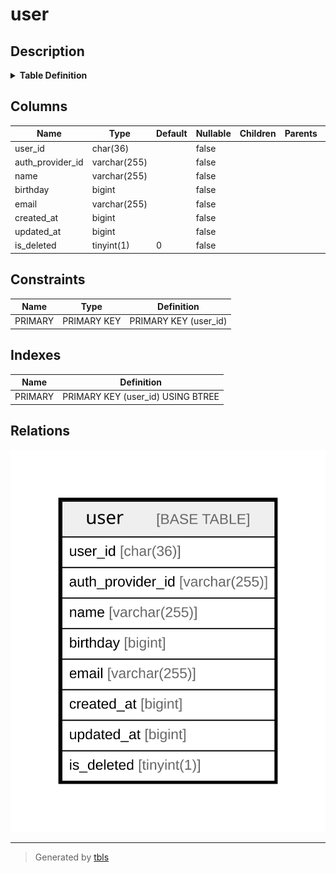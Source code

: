 # user

## Description

<details>
<summary><strong>Table Definition</strong></summary>

```sql
CREATE TABLE `user` (
  `user_id` char(36) NOT NULL,
  `auth_provider_id` varchar(255) NOT NULL,
  `name` varchar(255) NOT NULL,
  `birthday` bigint NOT NULL,
  `email` varchar(255) NOT NULL,
  `created_at` bigint NOT NULL,
  `updated_at` bigint NOT NULL,
  `is_deleted` tinyint(1) NOT NULL DEFAULT '0',
  PRIMARY KEY (`user_id`)
) ENGINE=InnoDB DEFAULT CHARSET=utf8mb4 COLLATE=utf8mb4_0900_ai_ci
```

</details>

## Columns

| Name | Type | Default | Nullable | Children | Parents | Comment |
| ---- | ---- | ------- | -------- | -------- | ------- | ------- |
| user_id | char(36) |  | false |  |  |  |
| auth_provider_id | varchar(255) |  | false |  |  |  |
| name | varchar(255) |  | false |  |  |  |
| birthday | bigint |  | false |  |  |  |
| email | varchar(255) |  | false |  |  |  |
| created_at | bigint |  | false |  |  |  |
| updated_at | bigint |  | false |  |  |  |
| is_deleted | tinyint(1) | 0 | false |  |  |  |

## Constraints

| Name | Type | Definition |
| ---- | ---- | ---------- |
| PRIMARY | PRIMARY KEY | PRIMARY KEY (user_id) |

## Indexes

| Name | Definition |
| ---- | ---------- |
| PRIMARY | PRIMARY KEY (user_id) USING BTREE |

## Relations

![er](user.svg)

---

> Generated by [tbls](https://github.com/k1LoW/tbls)
